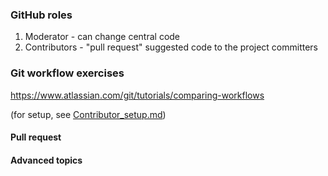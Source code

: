 ### GitHub roles

1. Moderator - can change central code
2. Contributors - "pull request" suggested code to the project committers

### Git workflow exercises

https://www.atlassian.com/git/tutorials/comparing-workflows

(for setup, see [Contributor_setup.md](https://github.com/phuse-org/phuse-scripts/blob/master/docs/guides/Contributor_Setup.md))

#### Pull request


#### Advanced topics


